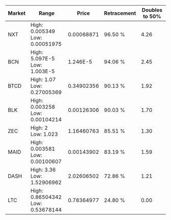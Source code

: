 | Market | Range | Price| Retracement | Doubles to 50% |
| --- | --- | --- | --- | --- |
| NXT | High: 0.005349<br />Low: 0.00051975 | 0.00068871 | 96.50 % | 4.26 |
| BCN | High: 5.097E-5<br />Low: 1.003E-5 | 1.246E-5 | 94.06 % | 2.45 |
| BTCD | High: 1.07<br />Low: 0.27005369 | 0.34902356 | 90.13 % | 1.92 |
| BLK | High: 0.003258<br />Low: 0.00104214 | 0.00126306 | 90.03 % | 1.70 |
| ZEC | High: 2<br />Low: 1.023 | 1.16460763 | 85.51 % | 1.30 |
| MAID | High: 0.003581<br />Low: 0.00100607 | 0.00143902 | 83.19 % | 1.59 |
| DASH | High: 3.36<br />Low: 1.52906962 | 2.02606502 | 72.86 % | 1.21 |
| LTC | High: 0.86504342<br />Low: 0.53678144 | 0.78364977 | 24.80 % | 0.00 |
